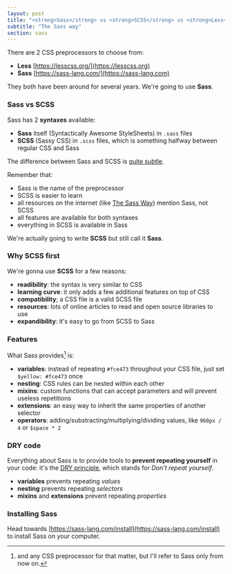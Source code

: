 ```yaml
---
layout: post
title: "<strong>Sass</strong> vs <strong>SCSS</strong> vs <strong>Less</strong>"
subtitle: "The Sass way"
section: sass
---
```


There are 2 CSS preprocessors to choose from:

* **Less** [https://lesscss.org/](https://lesscss.org)
* **Sass** [https://sass-lang.com/](https://sass-lang.com)

They both have been around for several years. We're going to use **Sass**.

### Sass vs SCSS

Sass has 2 **syntaxes** available:

* **Sass** itself (Syntactically Awesome StyleSheets) in `.sass` files
* **SCSS** (Sassy CSS) in `.scss` files, which is something halfway between regular CSS and Sass

The difference between Sass and SCSS is [quite subtle](https://sass-lang.com/documentation/file.SASS_REFERENCE.html#syntax).

Remember that:

* Sass is the name of the preprocessor
* SCSS is easier to learn
* all resources on the internet (like [The Sass Way](https://github.com/thesassway/thesassway.com)) mention Sass, not SCSS
* all features are available for both syntaxes
* everything in SCSS is available in Sass

We're actually going to write **SCSS** but still call it **Sass**.

### Why SCSS first

We're gonna use **SCSS** for a few reasons:

* **readibility**: the syntax is very similar to CSS
* **learning curve**: it only adds a few additional features on top of CSS
* **compatibility**; a CSS file is a valid SCSS file
* **resources**: lots of online articles to read and open source libraries to use
* **expandibility**: it's easy to go from SCSS to Sass

### Features

What Sass provides[^1] is:

* **variables**: instead of repeating `#fce473` throughout your CSS file, just set `$yellow: #fce473` once
* **nesting**: CSS rules can be nested within each other
* **mixins**: custom functions that can accept parameters and will prevent useless repetitions
* **extensions**: an easy way to inherit the same properties of another selector
* **operators**: adding/substracting/multiplying/dividing values, like `960px / 4` or `$space * 2`

### DRY code

Everything about Sass is to provide tools to **prevent repeating yourself** in your code: it's the [DRY principle](https://en.wikipedia.org/wiki/Don't_repeat_yourself), which stands for _Don't repeat yourself_.

* **variables** prevents repeating _values_
* **nesting** prevents repeating _selectors_
* **mixins** and **extensions** prevent repeating _properties_

### Installing Sass

Head towards [https://sass-lang.com/install](https://sass-lang.com/install) to install Sass on your computer.

[^1]: and any CSS preprocessor for that matter, but I'll refer to Sass only from now on.


